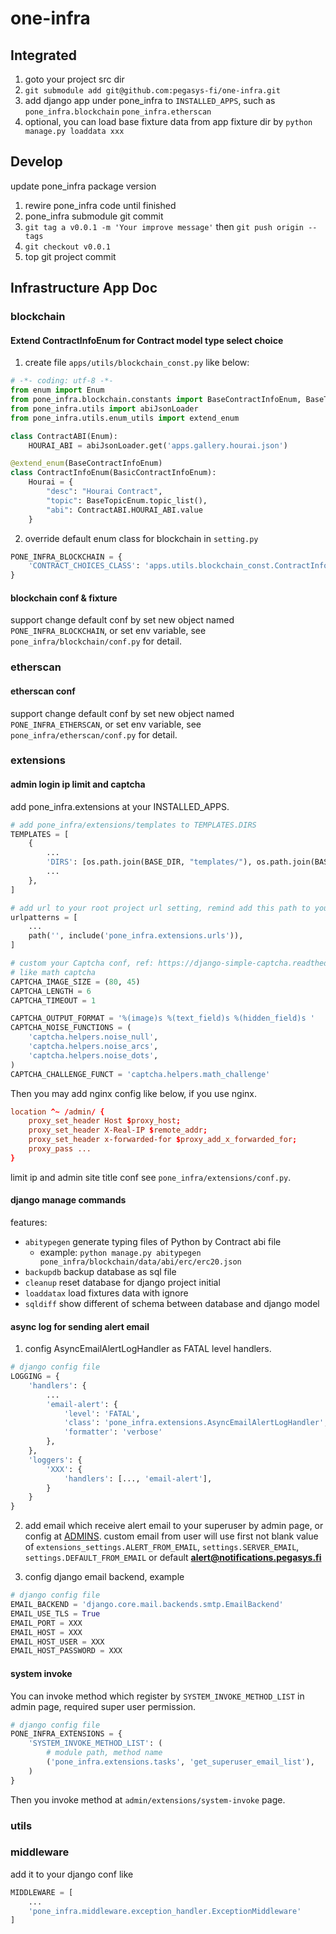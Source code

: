 # one-infra

## Integrated

1. goto your project src dir
2. `git submodule add git@github.com:pegasys-fi/one-infra.git`
3. add django app under pone_infra to `INSTALLED_APPS`, such as `pone_infra.blockchain` `pone_infra.etherscan`
4. optional, you can load base fixture data from app fixture dir by `python manage.py loaddata xxx`

## Develop

update pone_infra package version

1. rewire pone_infra code until finished
2. pone_infra submodule git commit
3. `git tag a v0.0.1 -m 'Your improve message'` then `git push origin --tags`
4. `git checkout v0.0.1`
5. top git project commit

## Infrastructure App Doc

### blockchain

#### Extend ContractInfoEnum for Contract model type select choice

1. create file `apps/utils/blockchain_const.py` like below:

```py
# -*- coding: utf-8 -*-
from enum import Enum
from pone_infra.blockchain.constants import BaseContractInfoEnum, BaseTopicEnum, BasicContractInfoEnum
from pone_infra.utils import abiJsonLoader
from pone_infra.utils.enum_utils import extend_enum

class ContractABI(Enum):
    HOURAI_ABI = abiJsonLoader.get('apps.gallery.hourai.json')

@extend_enum(BaseContractInfoEnum)
class ContractInfoEnum(BasicContractInfoEnum):
    Hourai = {
        "desc": "Hourai Contract",
        "topic": BaseTopicEnum.topic_list(),
        "abi": ContractABI.HOURAI_ABI.value
    }
```

2. override default enum class for blockchain in `setting.py`

```py
PONE_INFRA_BLOCKCHAIN = {
    'CONTRACT_CHOICES_CLASS': 'apps.utils.blockchain_const.ContractInfoEnum'
}
```

#### blockchain conf & fixture

support change default conf by set new object named `PONE_INFRA_BLOCKCHAIN`, or set env variable, see
`pone_infra/blockchain/conf.py` for detail.

### etherscan

#### etherscan conf

support change default conf by set new object named `PONE_INFRA_ETHERSCAN`, or set env variable, see
`pone_infra/etherscan/conf.py` for detail.

### extensions

#### admin login ip limit and captcha

add pone_infra.extensions at your INSTALLED_APPS.

```py
# add pone_infra/extensions/templates to TEMPLATES.DIRS
TEMPLATES = [
    {
        ...
        'DIRS': [os.path.join(BASE_DIR, "templates/"), os.path.join(BASE_DIR, "../pone_infra/extensions/templates/")],
        ...
    },
]

# add url to your root project url setting, remind add this path to your admin nginx proxy
urlpatterns = [
    ...
    path('', include('pone_infra.extensions.urls')),
]

# custom your Captcha conf, ref: https://django-simple-captcha.readthedocs.io/en/latest/
# like math captcha
CAPTCHA_IMAGE_SIZE = (80, 45)
CAPTCHA_LENGTH = 6
CAPTCHA_TIMEOUT = 1

CAPTCHA_OUTPUT_FORMAT = '%(image)s %(text_field)s %(hidden_field)s '
CAPTCHA_NOISE_FUNCTIONS = (
    'captcha.helpers.noise_null',
    'captcha.helpers.noise_arcs',
    'captcha.helpers.noise_dots',
)
CAPTCHA_CHALLENGE_FUNCT = 'captcha.helpers.math_challenge'

```

Then you may add nginx config like below, if you use nginx.

```conf
location ^~ /admin/ {
    proxy_set_header Host $proxy_host;
    proxy_set_header X-Real-IP $remote_addr;
    proxy_set_header x-forwarded-for $proxy_add_x_forwarded_for;
    proxy_pass ...
}
```

limit ip and admin site title conf see `pone_infra/extensions/conf.py`.

#### django manage commands

features:

- `abitypegen` generate typing files of Python by Contract abi file
  - example: `python manage.py abitypegen pone_infra/blockchain/data/abi/erc/erc20.json`
- `backupdb` backup database as sql file
- `cleanup` reset database for django project initial
- `loaddatax` load fixtures data with ignore
- `sqldiff` show different of schema between database and django model

#### async log for sending alert email

1. config AsyncEmailAlertLogHandler as FATAL level handlers.

```py
# django config file
LOGGING = {
    'handlers': {
        ...
        'email-alert': {
            'level': 'FATAL',
            'class': 'pone_infra.extensions.AsyncEmailAlertLogHandler',
            'formatter': 'verbose'
        },
    },
    'loggers': {
        'XXX': {
            'handlers': [..., 'email-alert'],
        }
    }
}
```

2. add email which receive alert email to your superuser by admin page, or config at [ADMINS](https://docs.djangoproject.com/en/4.1/ref/settings/#admins). custom email from user will use first not blank value of `extensions_settings.ALERT_FROM_EMAIL`, `settings.SERVER_EMAIL`, `settings.DEFAULT_FROM_EMAIL` or default **alert@notifications.pegasys.fi**

3. config django email backend, example

```py
# django config file
EMAIL_BACKEND = 'django.core.mail.backends.smtp.EmailBackend'
EMAIL_USE_TLS = True
EMAIL_PORT = XXX
EMAIL_HOST = XXX
EMAIL_HOST_USER = XXX
EMAIL_HOST_PASSWORD = XXX
```

#### system invoke

You can invoke method which register by `SYSTEM_INVOKE_METHOD_LIST` in admin page, required super user permission.

```py
# django config file
PONE_INFRA_EXTENSIONS = {
    'SYSTEM_INVOKE_METHOD_LIST': (
        # module path, method name
        ('pone_infra.extensions.tasks', 'get_superuser_email_list'),
    )
}
```

Then you invoke method at `admin/extensions/system-invoke` page.

### utils

### middleware

add it to your django conf like

```py
MIDDLEWARE = [
    ...
    'pone_infra.middleware.exception_handler.ExceptionMiddleware'
]
```
